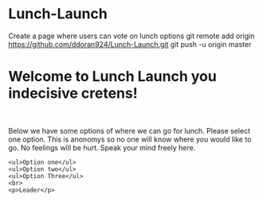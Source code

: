 # Lunch-Launch
Create a page where users can vote on lunch options 
git remote add origin https://github.com/ddoran924/Lunch-Launch.git
git push -u origin master
<!Docutype html>
<html>
  <head>
  </head>
  <body>
    <h1 id="title">Welcome to Lunch Launch you indecisive cretens!</h1>
    <br>
    <p>Below we have some options of where we can go for lunch. Please select one option. This is anonomys so no one will know where you would like to go. No feelings will be hurt. Speak your mind freely here.</p>
    
    <ul>Option one</ul>
    <ul>Option two</ul>
    <ul>Option Three</ul>
    <br>
    <p>Leader</p>
  </body>
  </html>
  

